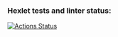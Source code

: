 ### Hexlet tests and linter status:
[![Actions Status](https://github.com/bit-io/php-project-45/workflows/hexlet-check/badge.svg)](https://github.com/bit-io/php-project-45/actions)